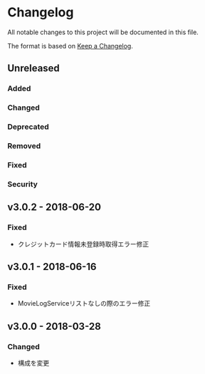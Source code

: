 # Changelog
All notable changes to this project will be documented in this file.

The format is based on [Keep a Changelog](http://keepachangelog.com/).

## Unreleased
### Added

### Changed

### Deprecated

### Removed

### Fixed

### Security

## v3.0.2 - 2018-06-20
### Fixed
 - クレジットカード情報未登録時取得エラー修正

## v3.0.1 - 2018-06-16
### Fixed
 - MovieLogServiceリストなしの際のエラー修正

## v3.0.0 - 2018-03-28
### Changed
 - 構成を変更